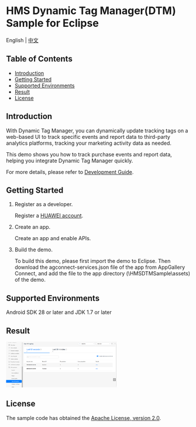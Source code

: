 # HMS Dynamic Tag Manager(DTM) Sample for Eclipse

English | [中文](https://github.com/HMS-Core/hms-dtm-demo-eclipse/blob/master/README_ZH.md)


## Table of Contents

 * [Introduction](#Introduction)
 * [Getting Started](#Getting-started)
 * [Supported Environments](#supported-environments)
 * [Result](#Result)
 * [License](#license)


## Introduction
With Dynamic Tag Manager, you can dynamically update tracking tags on a web-based UI to track specific events and report data to third-party analytics platforms, tracking your marketing activity data as needed.

This demo shows you how to track purchase events and report data, helping you integrate Dynamic Tag Manager quickly. 

For more details, please refer to [Development Guide](https://developer.huawei.com/consumer/en/doc/development/HMSCore-Guides/introduction-0000001050043907).

## Getting Started
1. Register as a developer.

	Register a [HUAWEI account](https://developer.huawei.com/consumer/en/doc/start/10104).

2. Create an app.

	Create an app and enable APIs.
	
3. Build the demo.

	To build this demo, please first import the demo to Eclipse. Then download the agconnect-services.json file of the app from AppGallery Connect, and add the file to the app directory (\HMSDTMSample\assets) of the demo. 

## Supported Environments
Android SDK 28 or later and JDK 1.7 or later

## Result
   <img src="result_1.png" width = 60% height = 60%>

## License
The sample code has obtained the [Apache License, version 2.0](http://www.apache.org/licenses/LICENSE-2.0).
